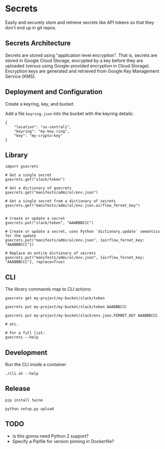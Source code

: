 Secrets
===

Easily and securely store and retrieve secrets like API tokens so that they don't end up in git repos.

Secrets Architecture
---

Secrets are stored using "application level encryption". That is, secrets are stored in Google Cloud Storage, encrypted by a key before they are uploaded (versus using Google-provided encryption in Cloud Storage). Encryption keys are generated and retrieved from Google Key Management Service (KMS).

Deployment and Configuration
---

Create a keyring, key, and bucket.

Add a file `keyring.json` into the bucket with the keyring details:

```
{
	"location": "us-central1",
	"keyring": "my-key-ring",
	"key": "my-crypto-key"
}
```

Library
---

```
import gsecrets

# Get a single secret
gsecrets.get("slack/token")

# Get a dictionary of gsecrets 
gsecrets.get("manifests/admiral/env.json")

# Get a single secret from a dictionary of secrets 
gsecrets.get("manifests/admiral/env.json.airflow_fernet_key")


# Create or update a secret
gsecrets.put("slack/token", "AAABBBCCC")

# Create or update a secret, uses Python `dictionary.update` semantics for the update
gsecrets.put("manifests/admiral/env.json", {airflow_fernet_key: "AAABBBCCC"})

# Replace an entire dictionary of secrets
gsecrets.put("manifests/admiral/env.json", {airflow_fernet_key: "AAABBBCCC"}, replace=True)
```

CLI
---

The library commands map to CLI actions:

```
gsecrets get my-project/my-bucket/slack/token

gsecrets put my-project/my-bucket/slack/token AAABBBCCC

gsecrets put my-project/my-bucket/slack/env.json.FERNET_KEY AAABBBCCC

# etc.

# For a full list:
gsecrets --help
```

Development
---

Run the CLI inside a container

```
./cli.sh --help
```

Release
---

```
pip install twine

python setup.py upload
```

TODO
---

* Is this gonna need Python 2 support?
* Specify a Pipfile for version pinning in Dockerfile?


